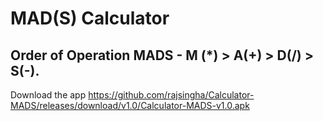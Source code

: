 # MAD(S) Calculator

## Order of Operation MADS - M (*) > A(+) > D(/) > S(-).

Download the app 
https://github.com/rajsingha/Calculator-MADS/releases/download/v1.0/Calculator-MADS-v1.0.apk
